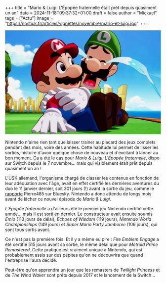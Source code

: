 +++
title = "Mario & Luigi: L'Épopée fraternelle était prêt depuis quasiment un an"
date = 2024-11-18T09:37:32+01:00
draft = false
author = "Mickael"
tags = ["Actu"]
image = "https://nostick.fr/articles/vignettes/novembre/mario-et-luigi.jpg"
+++

![Mario & Luigi: L'Épopée fraternelle](mario-et-luigi.jpg "")

Nintendo n'aime rien tant que laisser trainer au placard des jeux complets pendant des mois, voire des années. Cette habitude lui permet de lisser les sorties, histoire d'avoir quelque chose de nouveau et d'excitant à lancer au bon moment. Ça a été le cas pour *Mario & Luigi: L'Épopée fraternelle*, dispo sur Switch depuis le 7 novembre… mais qui visiblement était prêt depuis quasiment un an !

L'USK allemand, l'organisme chargé de classer les contenus en fonction de leur adéquation avec l'âge, avait en effet certifié les dernières aventures du duo le 11 janvier dernier, soit 301 jours (!) avant la sortie du jeu, comme le [rapporte](https://bsky.app/profile/did:plc:abbeitiw66mb7y4x7cvb7oz7/post/3lb2x2ug2qc2t) Pierre485 sur Bluesky. Nintendo a donc attendu de longs mois avant de lâcher ce nouvel épisode de *Mario & Luigi*. 

*L'Épopée fraternelle* a d'ailleurs été le premier jeu Nintendo certifié cette année… mais il est sorti en dernier. Le constructeur avait ensuite soumis *Emio* (113 jours de délai), *Echoes of Wisdom* (119 jours), *Nintendo World Championships* (149 jours) et *Super Mario Party Jamboree* (106 jours), qui sont tous sortis avant.

Ce n'est pas la première fois. Et il y a même eu pire : *Fire Emblem Engage* a été certifié 515 jours avant sa sortie, le même délai que pour *Metroid Prime Remastered*. Cette pratique est vraiment unique à Nintendo, qui est probablement assis sur des pépites qu'on ne découvrira que quand l'entreprise l'aura décidé.

Peut-être qu'on apprendra un jour que les remasters de *Twilight Princess* et de *The Wind Waker* sont prêts depuis 2017 et le lancement de la Switch…